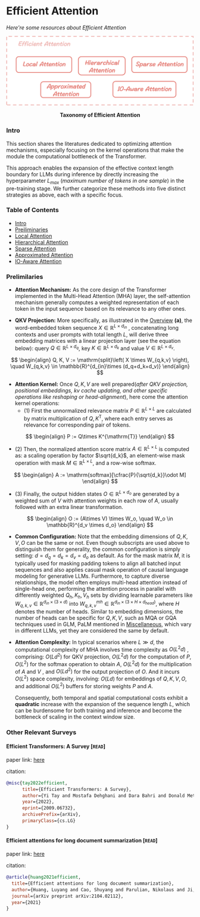 # Efficient Attention
*Here're some resources about Efficient Attention*

<p align="center">
    <img src="../imgs/efficient_attn.png" width="900"></img>
    <p align="center">
        <strong>Taxonomy of Efficient Attention</strong>
    </p>
</p>

### Intro

This section shares the literatures dedicated to optimizing attention mechanisms, especially focusing on the kernel operations that make the module the computational bottleneck of the Transformer.

This approach enables the expansion of the effective context length boundary for LLMs during inference by directly increasing the hyperparameter $L_{max}$ (*maximum number of tokens in one sample*) in the pre-training stage. We further categorize these methods into five distinct strategies as above, each with a specific focus.



### Table of Contents
* [Intro](#intro)
* [Preiliminaries](#preliminaries)
* [Local Attention](./efficient_attn_sec/local_attn.md)
* [Hierarchical Attention](./efficient_attn_sec/hierarchical_attn.md)
* [Sparse Attention](./efficient_attn_sec/sparse_attn.md)
* [Approximated Attention](./efficient_attn_sec/approx_attn.md)
* [IO-Aware Attention](./efficient_attn_sec/ioaware_attn.md)


### Prelimilaries

* **Attention Mechanism:** As the core design of the Transformer implemented in the Multi-Head Attention (MHA) layer, the self-attention mechanism generally computes a weighted representation of each token in the input sequence based on its relevance to any other ones.

* **QKV Projection:** More specifically, as illustrated in the [Overview](../imgs/overview_with_caption.png) $\mathbf{(a)}$, the word-embedded token sequence $X \in \mathbb{R}^{L\times d_{in}}$ , concatenating long contexts and user prompts with total length $L$, will derive three embedding matrices with a linear projection layer (see the equation below): query $Q \in \mathbb{R}^{L\times d_q}$, key $K \in \mathbb{R}^{L\times d_k}$ and value $V \in \mathbb{R}^{L\times d_v}$.

$$
\begin{align}
    Q, K, V := \mathrm{split}\left( X \times W_{q,k,v} \right), \quad W_{q,k,v} \in \mathbb{R}^{d_{in}\times (d_q+d_k+d_v)}
\end{align}
$$

* **Attention Kernel:** Once $Q,K,V$ are well prepared(*after QKV projection, positional embeddings, kv cache updating, and other specific operations like reshaping or head-alignment*), here come the attention kernel operations: 
  * (1) First the unnormalized relevance matrix $P \in \mathbb{R}^{L\times L}$ are calculated by matrix multiplication of $Q, K^{\mathrm{T}}$, where each entry serves as relevance for corresponding pair of tokens.

$$
\begin{align}
    P := Q\times K^{\mathrm{T}}
\end{align}
$$

  * (2) Then, the normalized attention score matrix $A \in \mathbb{R}^{L\times L}$ is computed as: a scaling operation by factor $\sqrt{d_k}$, an element-wise mask operation with mask $M \in \mathbb{R}^{L\times L}$, and a row-wise softmax.

$$
\begin{align}
    A := \mathrm{softmax}[\cfrac{P}{\sqrt{d_k}}\odot M]
\end{align}
$$

  * (3) Finally, the output hidden states $O \in \mathbb{R}^{L\times d_o}$ are generated by a weighted sum of $V$ with attention weights in each row of $A$, usually followed with an extra linear transformation.

$$
\begin{align}
    O := (A\times V) \times W_o, \quad W_o \in \mathbb{R}^{d_v \times d_o} 
\end{align}
$$

* **Common Configuration:** Note that the embedding dimensions of $Q, K, V, O$ can be the same or not. Even though subscripts are used above to distinguish them for generality, the common configuration is simply setting: $d = d_q = d_k = d_v = d_o$ as default. As for the mask matrix $M$, it is typically used for masking padding tokens to align all batched input sequences and also applies casual mask operation of causal language modeling for generative LLMs. Furthermore, to capture diverse relationships, the model often employs multi-head attention instead of single-head one, performing the attention process in parallel with differently weighted $Q_h, K_h, V_h$ sets by dividing learnable parameters like $W_{q,k,v} \in \mathbb{R}^{d_{in}\times (3\times d)}$ into $W_{q,k,v}^{mh} \in \mathbb{R}^{d_{in}\times (3\times H\times d_{head})}$, where $H$ denotes the number of heads. Similar to embedding dimensions, the number of heads can be specific for $Q, K, V$, such as MQA or GQA techniques used in GLM, PaLM mentioned in [Miscellaneous](./miscellaneous.md), which vary in different LLMs, yet they are considered the same by default.

* **Attention Complexity:** In typical scenarios where $L \gg d$, the computational complexity of MHA involves time complexity as $O(L^2 d)$ , comprising: $O(Ld^2)$ for QKV projection, $O(L^2d)$ for the computation of $P$, $O(L^2)$ for the softmax operation to obtain $A$, $O(L^2d)$ for the multiplication of $A$ and $V$ , and $O(Ld^2)$ for the output projection of $O$. And it incurs $O(L^2)$ space complexity, involving: $O(Ld)$ for embeddings of $Q, K, V, O$, and additional $O(L^2)$ buffers for storing weights $P$ and $A$. 


    Consequently, both temporal and spatial computational costs exhibit a **quadratic** increase with the expansion of the sequence length $L$, which can be burdensome for both training and inference and become the bottleneck of scaling in the context window size. 


### Other Relevant Surveys


#### Efficient Transformers: A Survey [`READ`]

paper link: [here](https://arxiv.org/pdf/2009.06732.pdf)

citation: 
```bibtex
@misc{tay2022efficient,
      title={Efficient Transformers: A Survey}, 
      author={Yi Tay and Mostafa Dehghani and Dara Bahri and Donald Metzler},
      year={2022},
      eprint={2009.06732},
      archivePrefix={arXiv},
      primaryClass={cs.LG}
}
```


#### Efficient attentions for long document summarization [`READ`]

paper link: [here](https://arxiv.org/pdf/2104.02112)

citation: 
```bibtex
@article{huang2021efficient,
  title={Efficient attentions for long document summarization},
  author={Huang, Luyang and Cao, Shuyang and Parulian, Nikolaus and Ji, Heng and Wang, Lu},
  journal={arXiv preprint arXiv:2104.02112},
  year={2021}
}
```
    






